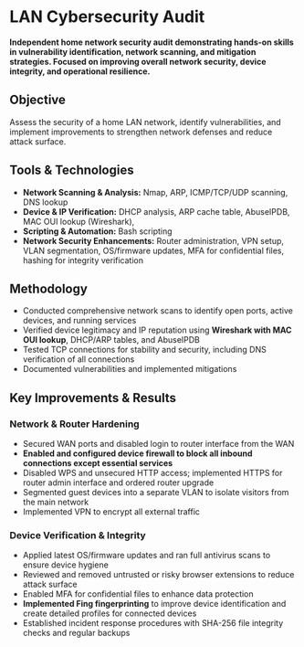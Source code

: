 # LAN Cybersecurity Audit

**Independent home network security audit demonstrating hands-on skills in vulnerability identification, network scanning, and mitigation strategies. Focused on improving overall network security, device integrity, and operational resilience.**

## Objective
Assess the security of a home LAN network, identify vulnerabilities, and implement improvements to strengthen network defenses and reduce attack surface.  

## Tools & Technologies
- **Network Scanning & Analysis:** Nmap, ARP, ICMP/TCP/UDP scanning, DNS lookup  
- **Device & IP Verification:** DHCP analysis, ARP cache table, AbuseIPDB, MAC OUI lookup (Wireshark), 
- **Scripting & Automation:** Bash scripting  
- **Network Security Enhancements:** Router administration, VPN setup, VLAN segmentation, OS/firmware updates, MFA for confidential files, hashing for integrity verification  

## Methodology
- Conducted comprehensive network scans to identify open ports, active devices, and running services  
- Verified device legitimacy and IP reputation using **Wireshark with MAC OUI lookup**, DHCP/ARP tables, and AbuseIPDB  
- Tested TCP connections for stability and security, including DNS verification of all connections  
- Documented vulnerabilities and implemented mitigations  

## Key Improvements & Results

### Network & Router Hardening
- Secured WAN ports and disabled login to router interface from the WAN  
- **Enabled and configured device firewall to block all inbound connections except essential services**  
- Disabled WPS and unsecured HTTP access; implemented HTTPS for router admin interface and ordered router upgrade  
- Segmented guest devices into a separate VLAN to isolate visitors from the main network  
- Implemented VPN to encrypt all external traffic  

### Device Verification & Integrity
- Applied latest OS/firmware updates and ran full antivirus scans to ensure device hygiene  
- Reviewed and removed untrusted or risky browser extensions to reduce attack surface  
- Enabled MFA for confidential files to enhance data protection  
- **Implemented Fing fingerprinting** to improve device identification and create detailed profiles for connected devices  
- Established incident response procedures with SHA-256 file integrity checks and regular backups  



